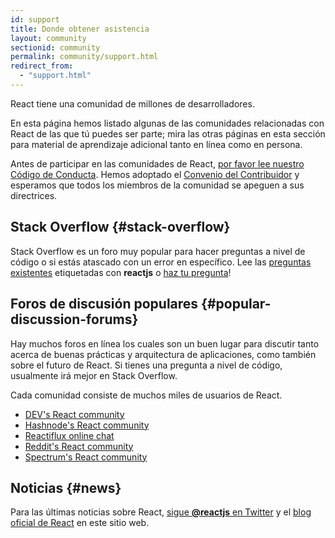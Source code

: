```yaml
---
id: support
title: Donde obtener asistencia
layout: community
sectionid: community
permalink: community/support.html
redirect_from:
  - "support.html"
---
```


React tiene una comunidad de millones de desarrolladores.

En esta página hemos listado algunas de las comunidades relacionadas con React de las que tú puedes ser parte; mira las otras páginas en esta sección para material de aprendizaje adicional tanto en línea como en persona.

Antes de participar en las comunidades de React, [por favor lee nuestro Código de Conducta](https://github.com/facebook/react/blob/master/CODE_OF_CONDUCT.md). Hemos adoptado el [Convenio del Contribuidor](https://www.contributor-covenant.org/) y esperamos que todos los miembros de la comunidad se apeguen a sus directrices.

## Stack Overflow {#stack-overflow}

Stack Overflow es un foro muy popular para hacer preguntas a nivel de código o si estás atascado con un error en específico. Lee las [preguntas existentes](https://stackoverflow.com/questions/tagged/reactjs) etiquetadas con **reactjs** o [haz tu pregunta](https://stackoverflow.com/questions/ask?tags=reactjs)!


## Foros de discusión populares {#popular-discussion-forums}

Hay muchos foros en línea los cuales son un buen lugar para discutir tanto acerca de buenas prácticas y arquitectura de aplicaciones, como también sobre el futuro de React. Si tienes una pregunta a nivel de código, usualmente irá mejor en Stack Overflow.

Cada comunidad consiste de muchos miles de usuarios de React.

* [DEV's React community](https://dev.to/t/react)
* [Hashnode's React community](https://hashnode.com/n/reactjs)
* [Reactiflux online chat](https://discord.gg/reactiflux)
* [Reddit's React community](https://www.reddit.com/r/reactjs/)
* [Spectrum's React community](https://spectrum.chat/react)

## Noticias {#news}

Para las últimas noticias sobre React, [sigue **@reactjs** en Twitter](https://twitter.com/reactjs) y el [blog oficial de React](/blog/) en este sitio web.
